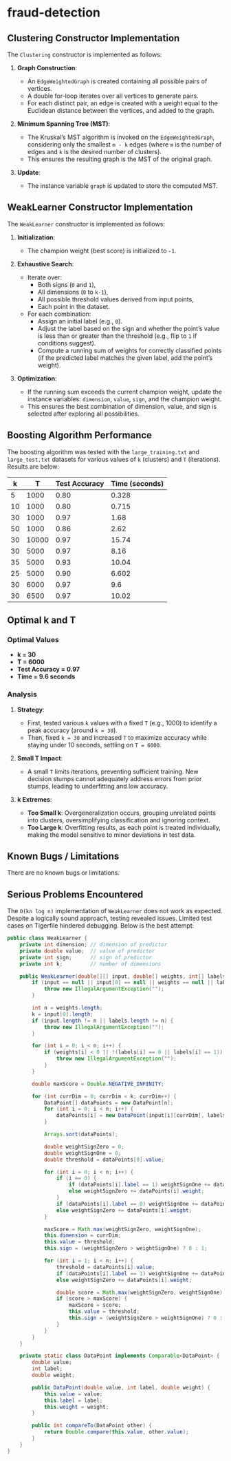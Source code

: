 # fraud-detection

## Clustering Constructor Implementation

The `Clustering` constructor is implemented as follows:

1. **Graph Construction**: 
   - An `EdgeWeightedGraph` is created containing all possible pairs of vertices.
   - A double for-loop iterates over all vertices to generate pairs.
   - For each distinct pair, an edge is created with a weight equal to the Euclidean distance between the vertices, and added to the graph.

2. **Minimum Spanning Tree (MST)**:
   - The Kruskal’s MST algorithm is invoked on the `EdgeWeightedGraph`, considering only the smallest `m - k` edges (where `m` is the number of edges and `k` is the desired number of clusters).
   - This ensures the resulting graph is the MST of the original graph.

3. **Update**:
   - The instance variable `graph` is updated to store the computed MST.

## WeakLearner Constructor Implementation

The `WeakLearner` constructor is implemented as follows:

1. **Initialization**: 
   - The champion weight (best score) is initialized to `-1`.

2. **Exhaustive Search**:
   - Iterate over:
     - Both signs (`0` and `1`),
     - All dimensions (`0` to `k-1`),
     - All possible threshold values derived from input points,
     - Each point in the dataset.
   - For each combination:
     - Assign an initial label (e.g., `0`).
     - Adjust the label based on the sign and whether the point’s value is less than or greater than the threshold (e.g., flip to `1` if conditions suggest).
     - Compute a running sum of weights for correctly classified points (if the predicted label matches the given label, add the point’s weight).

3. **Optimization**:
   - If the running sum exceeds the current champion weight, update the instance variables: `dimension`, `value`, `sign`, and the champion weight.
   - This ensures the best combination of dimension, value, and sign is selected after exploring all possibilities.

## Boosting Algorithm Performance

The boosting algorithm was tested with the `large_training.txt` and `large_test.txt` datasets for various values of `k` (clusters) and `T` (iterations). Results are below:

| k   | T     | Test Accuracy | Time (seconds) |
|-----|-------|---------------|----------------|
| 5   | 1000  | 0.80          | 0.328          |
| 10  | 1000  | 0.80          | 0.715          |
| 30  | 1000  | 0.97          | 1.68           |
| 50  | 1000  | 0.86          | 2.62           |
| 30  | 10000 | 0.97          | 15.74          |
| 30  | 5000  | 0.97          | 8.16           |
| 35  | 5000  | 0.93          | 10.04          |
| 25  | 5000  | 0.90          | 6.602          |
| 30  | 6000  | 0.97          | 9.6            |
| 30  | 6500  | 0.97          | 10.02          |

## Optimal k and T

### Optimal Values
- **k = 30**
- **T = 6000**
- **Test Accuracy = 0.97**
- **Time = 9.6 seconds**

### Analysis
1. **Strategy**:
   - First, tested various `k` values with a fixed `T` (e.g., 1000) to identify a peak accuracy (around `k = 30`).
   - Then, fixed `k = 30` and increased `T` to maximize accuracy while staying under 10 seconds, settling on `T = 6000`.

2. **Small T Impact**:
   - A small `T` limits iterations, preventing sufficient training. New decision stumps cannot adequately address errors from prior stumps, leading to underfitting and low accuracy.

3. **k Extremes**:
   - **Too Small k**: Overgeneralization occurs, grouping unrelated points into clusters, oversimplifying classification and ignoring context.
   - **Too Large k**: Overfitting results, as each point is treated individually, making the model sensitive to minor deviations in test data.

## Known Bugs / Limitations

There are no known bugs or limitations.

## Serious Problems Encountered

The `O(kn log n)` implementation of `WeakLearner` does not work as expected. Despite a logically sound approach, testing revealed issues. Limited test cases on Tigerfile hindered debugging. Below is the best attempt:

```java
public class WeakLearner {
    private int dimension; // dimension of predictor
    private double value;  // value of predictor
    private int sign;      // sign of predictor
    private int k;         // number of dimensions

    public WeakLearner(double[][] input, double[] weights, int[] labels) {
        if (input == null || input[0] == null || weights == null || labels == null) {
            throw new IllegalArgumentException("");
        }

        int n = weights.length;
        k = input[0].length;
        if (input.length != n || labels.length != n) {
            throw new IllegalArgumentException("");
        }

        for (int i = 0; i < n; i++) {
            if (weights[i] < 0 || !(labels[i] == 0 || labels[i] == 1)) {
                throw new IllegalArgumentException("");
            }
        }

        double maxScore = Double.NEGATIVE_INFINITY;

        for (int currDim = 0; currDim < k; currDim++) {
            DataPoint[] dataPoints = new DataPoint[n];
            for (int i = 0; i < n; i++) {
                dataPoints[i] = new DataPoint(input[i][currDim], labels[i], weights[i]);
            }

            Arrays.sort(dataPoints);

            double weightSignZero = 0;
            double weightSignOne = 0;
            double threshold = dataPoints[0].value;

            for (int i = 0; i < n; i++) {
                if (i == 0) {
                    if (dataPoints[i].label == 1) weightSignOne += dataPoints[i].weight;
                    else weightSignZero += dataPoints[i].weight;
                }
                if (dataPoints[i].label == 0) weightSignOne += dataPoints[i].weight;
                else weightSignZero += dataPoints[i].weight;
            }

            maxScore = Math.max(weightSignZero, weightSignOne);
            this.dimension = currDim;
            this.value = threshold;
            this.sign = (weightSignZero > weightSignOne) ? 0 : 1;

            for (int i = 1; i < n; i++) {
                threshold = dataPoints[i].value;
                if (dataPoints[i].label == 1) weightSignOne += dataPoints[i].weight;
                else weightSignZero += dataPoints[i].weight;

                double score = Math.max(weightSignZero, weightSignOne);
                if (score > maxScore) {
                    maxScore = score;
                    this.value = threshold;
                    this.sign = (weightSignZero > weightSignOne) ? 0 : 1;
                }
            }
        }
    }

    private static class DataPoint implements Comparable<DataPoint> {
        double value;
        int label;
        double weight;

        public DataPoint(double value, int label, double weight) {
            this.value = value;
            this.label = label;
            this.weight = weight;
        }

        public int compareTo(DataPoint other) {
            return Double.compare(this.value, other.value);
        }
    }
}
